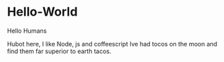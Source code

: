 # Hello-World

Hello Humans

Hubot here, I like Node, js and coffeescript 
Ive had tocos on the moon and find them far superior to earth tacos.
